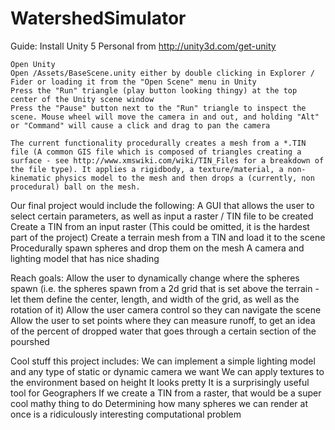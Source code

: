 # WatershedSimulator

Guide:
	Install Unity 5 Personal from http://unity3d.com/get-unity

	Open Unity
	Open /Assets/BaseScene.unity either by double clicking in Explorer / Fider or loading it from the "Open Scene" menu in Unity
	Press the "Run" triangle (play button looking thingy) at the top center of the Unity scene window
	Press the "Pause" button next to the "Run" triangle to inspect the scene. Mouse wheel will move the camera in and out, and holding "Alt" or "Command" will cause a click and drag to pan the camera

	The current functionality procedurally creates a mesh from a *.TIN file (A common GIS file which is composed of triangles creating a surface - see http://www.xmswiki.com/wiki/TIN_Files for a breakdown of the file type). It applies a rigidbody, a texture/material, a non-kinematic physics model to the mesh and then drops a (currently, non procedural) ball on the mesh. 

Our final project would include the following:
	A GUI that allows the user to select certain parameters, as well as input a raster / TIN file to be created
	Create a TIN from an input raster (This could be omitted, it is the hardest part of the project)
	Create a terrain mesh from a TIN and load it to the scene
	Procedurally spawn spheres and drop them on the mesh
	A camera and lighting model that has nice shading

Reach goals:
	Allow the user to dynamically change where the spheres spawn (i.e. the spheres spawn from a 2d grid that is set above the terrain - let them define the center, length, and width of the grid, as well as the rotation of it)
	Allow the user camera control so they can navigate the scene
	Allow the user to set points where they can measure runoff, to get an idea of the percent of dropped water that goes through a certain section of the pourshed

Cool stuff this project includes:
	We can implement a simple lighting model and any type of static or dynamic camera we want
	We can apply textures to the environment based on height 
	It looks pretty
	It is a surprisingly useful tool for Geographers
	If we create a TIN from a raster, that would be a super cool mathy thing to do
	Determining how many spheres we can render at once is a ridiculously interesting computational problem

